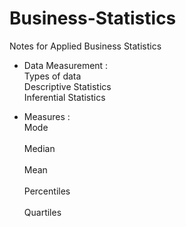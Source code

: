 # Business-Statistics

Notes for Applied Business Statistics

* Data Measurement : <br>Types of data<br>
                     Descriptive Statistics<br>
                     Inferential Statistics
                     
* Measures          : <br>Mode</br>
                      <br>Median</br>
                      <br>Mean</br>
                      <br>Percentiles</br>
                      <br>Quartiles</br>
                      
